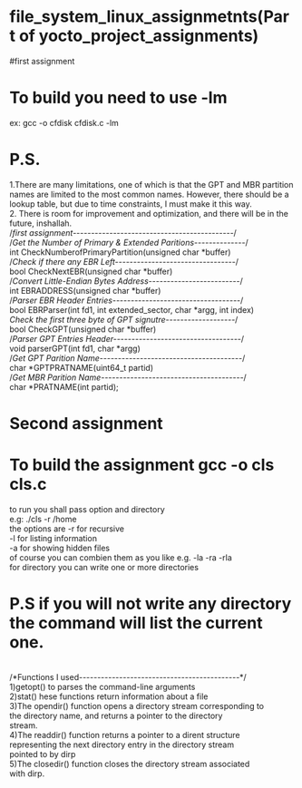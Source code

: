 # file_system_linux_assignmetnts(Part of yocto_project_assignments)
#first assignment</br>
# To build you need to use -lm </br>
ex: gcc -o cfdisk cfdisk.c -lm</br>
# P.S.</br>
1.There are many limitations, one of which is that the GPT and MBR partition names are limited to the most common names. However, there should be a lookup table, but due to time constraints, I must make it this way.</br>
2. There is room for improvement and optimization, and there will be in the future, inshallah.</br>
/*first assignment--------------------------------------------*/</br>
/*Get the Number of Primary & Extended Paritions--------------*/</br>
int CheckNumberofPrimaryPartition(unsigned char *buffer) </br> 
/*Check if there any EBR Left---------------------------------*/</br>
bool CheckNextEBR(unsigned char *buffer) </br>
/*Convert Little-Endian Bytes Address-------------------------*/</br>
int EBRADDRESS(unsigned char *buffer)</br>
/*Parser EBR Header Entries-----------------------------------*/</br>
bool EBRParser(int fd1, int extended_sector, char *argg, int index) </br>
*Check the first three byte of GPT signutre-------------------*/</br>
bool CheckGPT(unsigned char *buffer)</br>
/*Parser GPT Entries Header-----------------------------------*/</br>
void parserGPT(int fd1, char *argg)</br>
/*Get GPT Parition Name---------------------------------------*/</br>
char *GPTPRATNAME(uint64_t partid)</br>
/*Get MBR Parition Name---------------------------------------*/</br>
char *PRATNAME(int partid);

# Second assignment</br>
# To build the assignment gcc -o cls cls.c</br>
 to run you shall pass option and directory</br>
 e.g: ./cls -r /home</br>
 the options are -r for recursive</br>
                 -l for listing information</br>
                 -a for showing hidden files</br>
 of course you can combien them as you like e.g. -la   -ra -rla</br>
 for directory you can write one or more directories</br>
# P.S if you will not write any directory the command will list the current one.</br>
</br>
/*Functions I used--------------------------------------------*/</br>
1)getopt() to parses the command-line arguments </br>
2)stat() hese functions return information about a file</br>
3)The opendir() function opens a directory stream corresponding to</br>
the directory name, and returns a pointer to the directory</br>
stream. </br>
4)The readdir() function returns a pointer to a dirent structure</br>
representing the next directory entry in the directory stream</br>
pointed to by dirp</br>
5)The closedir() function closes the directory stream associated</br>
with dirp.</br>

